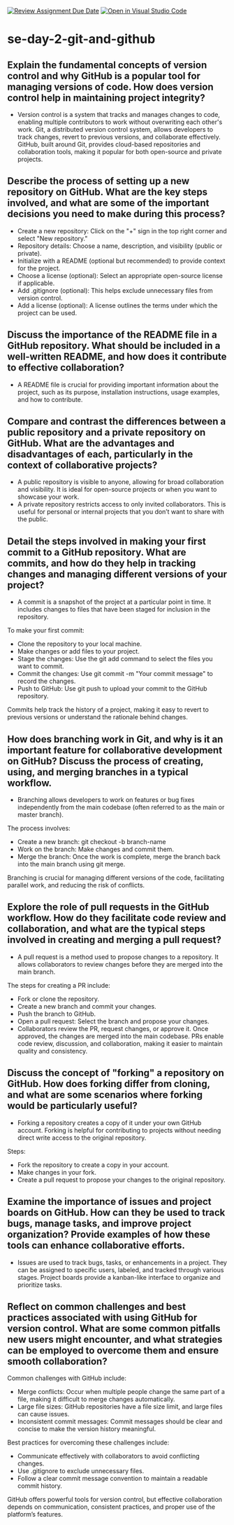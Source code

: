 [![Review Assignment Due Date](https://classroom.github.com/assets/deadline-readme-button-22041afd0340ce965d47ae6ef1cefeee28c7c493a6346c4f15d667ab976d596c.svg)](https://classroom.github.com/a/8wgCKhpZ)
[![Open in Visual Studio Code](https://classroom.github.com/assets/open-in-vscode-2e0aaae1b6195c2367325f4f02e2d04e9abb55f0b24a779b69b11b9e10269abc.svg)](https://classroom.github.com/online_ide?assignment_repo_id=18397780&assignment_repo_type=AssignmentRepo)
# se-day-2-git-and-github
## Explain the fundamental concepts of version control and why GitHub is a popular tool for managing versions of code. How does version control help in maintaining project integrity?
- Version control is a system that tracks and manages changes to code, enabling multiple contributors to work without overwriting each other's work. Git, a distributed version control system, allows developers to track changes, revert to previous versions, and collaborate effectively. GitHub, built around Git, provides cloud-based repositories and collaboration tools, making it popular for both open-source and private projects.

## Describe the process of setting up a new repository on GitHub. What are the key steps involved, and what are some of the important decisions you need to make during this process?
- Create a new repository: Click on the "+" sign in the top right corner and select "New repository."
- Repository details: Choose a name, description, and visibility (public or private).
- Initialize with a README (optional but recommended) to provide context for the project.
- Choose a license (optional): Select an appropriate open-source license if applicable.
- Add .gitignore (optional): This helps exclude unnecessary files from version control.
- Add a license (optional): A license outlines the terms under which the project can be used.

## Discuss the importance of the README file in a GitHub repository. What should be included in a well-written README, and how does it contribute to effective collaboration?
- A README file is crucial for providing important information about the project, such as its purpose, installation instructions, usage examples, and how to contribute.

## Compare and contrast the differences between a public repository and a private repository on GitHub. What are the advantages and disadvantages of each, particularly in the context of collaborative projects?
- A public repository is visible to anyone, allowing for broad collaboration and visibility. It is ideal for open-source projects or when you want to showcase your work. 
- A private repository restricts access to only invited collaborators. This is useful for personal or internal projects that you don’t want to share with the public.

## Detail the steps involved in making your first commit to a GitHub repository. What are commits, and how do they help in tracking changes and managing different versions of your project?
- A commit is a snapshot of the project at a particular point in time. It includes changes to files that have been staged for inclusion in the repository.

To make your first commit:
- Clone the repository to your local machine.
- Make changes or add files to your project.
- Stage the changes: Use the git add command to select the files you want to commit.
- Commit the changes: Use git commit -m "Your commit message" to record the changes.
- Push to GitHub: Use git push to upload your commit to the GitHub repository.

Commits help track the history of a project, making it easy to revert to previous versions or understand the rationale behind changes.

## How does branching work in Git, and why is it an important feature for collaborative development on GitHub? Discuss the process of creating, using, and merging branches in a typical workflow.
- Branching allows developers to work on features or bug fixes independently from the main codebase (often referred to as the main or master branch).

The process involves:

- Create a new branch: git checkout -b branch-name
- Work on the branch: Make changes and commit them.
- Merge the branch: Once the work is complete, merge the branch back into the main branch using git merge.

Branching is crucial for managing different versions of the code, facilitating parallel work, and reducing the risk of conflicts.

## Explore the role of pull requests in the GitHub workflow. How do they facilitate code review and collaboration, and what are the typical steps involved in creating and merging a pull request?
- A pull request is a method used to propose changes to a repository. It allows collaborators to review changes before they are merged into the main branch.

The steps for creating a PR include:
- Fork or clone the repository.
- Create a new branch and commit your changes.
- Push the branch to GitHub.
- Open a pull request: Select the branch and propose your changes.
- Collaborators review the PR, request changes, or approve it. Once approved, the changes are merged into the main codebase. PRs enable code review, discussion, and collaboration, making it easier to maintain quality and consistency.

## Discuss the concept of "forking" a repository on GitHub. How does forking differ from cloning, and what are some scenarios where forking would be particularly useful?
- Forking a repository creates a copy of it under your own GitHub account. Forking is helpful for contributing to projects without needing direct write access to the original repository.

Steps:
- Fork the repository to create a copy in your account.
- Make changes in your fork.
- Create a pull request to propose your changes to the original repository.
## Examine the importance of issues and project boards on GitHub. How can they be used to track bugs, manage tasks, and improve project organization? Provide examples of how these tools can enhance collaborative efforts.
- Issues are used to track bugs, tasks, or enhancements in a project. They can be assigned to specific users, labeled, and tracked through various stages. Project boards provide a kanban-like interface to organize and prioritize tasks.
## Reflect on common challenges and best practices associated with using GitHub for version control. What are some common pitfalls new users might encounter, and what strategies can be employed to overcome them and ensure smooth collaboration?
Common challenges with GitHub include:
- Merge conflicts: Occur when multiple people change the same part of a file, making it difficult to merge changes automatically.
- Large file sizes: GitHub repositories have a file size limit, and large files can cause issues.
- Inconsistent commit messages: Commit messages should be clear and concise to make the version history meaningful.

Best practices for overcoming these challenges include:
- Communicate effectively with collaborators to avoid conflicting changes.
- Use .gitignore to exclude unnecessary files.
- Follow a clear commit message convention to maintain a readable commit history.
  
GitHub offers powerful tools for version control, but effective collaboration depends on communication, consistent practices, and proper use of the platform’s features.
